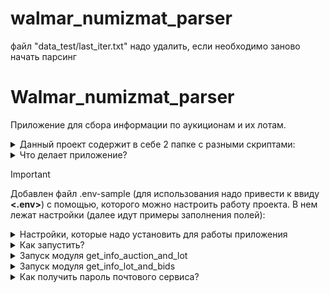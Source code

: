 # walmar_numizmat_parser

файл "data_test/last_iter.txt" надо удалить, если необходимо заново начать парсинг
# Walmar_numizmat_parser
Приложение для сбора информации по аукиционам и их лотам.

<details>

<summary>Данный проект содержит в себе 2 папке с разными скриптами:</summary>

* # **get_info_auction_and_lot**
   - Используется синхронный подход в программирование.
   - Используется для распарсивание страницы beautifulsoup4.
   - Объединено все в один процесс: запрос, парсим и записываем готовые данные в базу.
   - С помощью отдельного модуля получаем csv файл.
   - Позволяет получать базу данных с полями:

![Screenshot from 2024-06-22 11-37-52](https://github.com/Plutarxi99/walmar_numizmat_parser/assets/132927381/c74bdb5b-d65a-4799-9045-e7435ae2a8c8)


| Поле | Описание |
|-----|----------|
|     **lot_id**| порядковый номер в бд|
|     **title_lot**| название лота на русском языке        |
|     **year_coin**|год производства монеты|
|     **mint**|монетный двор|
|     **metal_gr**|метал и проба или вес|
|     **safety**|сохранность монеты|
|     **buyer**|покупатель монеты|
|     **bids**|количество хотевших купить монеты|
|     **amount**|финальная сумма покупки|
|     **status**|статус аукциона на монету|
|     **type_auction**|тип аукциона (std \ vip)|
|     **id_auction_hidden**|числовое значение в url адреса сайта аукциона|
|     **id_auction_visible**|числовое значение аукиона на сайте|
|     **id_lot_hidden**|числовое значение лота в url адреса|
|     **date_closed**|дата закрытия аукиона|
|     **full_url**|полная ссылка на лот|


* # **get_info_lot_and_bids**
   - Используется асинхронный подход.
   - Метод заключается в равном делении лотов в аукционе на части и их паралленую загрузка в бд.(Только если используется метод asyncpg)
   - Изначально мы парсим страницы и записываем сырую страницу в бд.
   - Из бд мы получаем этот материал и записыва в csv файл.
   - Ключевая особенность, что нет уникального значения. Задумка в максимальном сокращеннии времени по получению данных.
   - Парсер используется LexborHTMLParser. Самый быстрый парсер.
   - Позволяет получать базу данных с полями:

![Screenshot from 2024-06-22 11-55-49](https://github.com/Plutarxi99/walmar_numizmat_parser/assets/132927381/ec08359f-b639-4bfc-99fc-f8b7b5d552cf)

| Поле | Описание |
|-----|----------|
|     **id**| порядковый номер в бд|
|     **html**| html страница полученная путем запроса|
|     **id_hidden_auction**| числовое значение в url адреса сайта аукциона |
|     **id_hidden_lot**| числовое значение лота в url адреса |

![Screenshot from 2024-06-22 12-08-54](https://github.com/Plutarxi99/walmar_numizmat_parser/assets/132927381/441ecc3e-9e68-46c1-8828-41dc6640030e)

| Поле | Описание |
|-----|----------|
|     **id**| порядковый номер в бд|
|     **id_hidden_auction**| числовое значение в url адреса сайта аукциона |
|     **id_hidden_lot**| числовое значение лота в url адреса |
|     **amount_bid**|сумма ставки|
|     **nickname**|ник человека, который поставил ставку|
|     **datetime_pay**|дата и время ставки человека|
|     **status**|статут платежа (final[последняя ставка] \ inter[intermedia, промежуточная ставка] \ first[первая ставка])|

</details>

<details>

<summary>Что делает приложение?</summary>
Функционал:

* С помощью в скриптов get_info_auction_and_lot/main_auction.py и get_info_lot_and_bids/main_bids.py. Запускается парсинг требуемой информации.
* Запись в бд полученных данных и их преобразование в нужный вид.
* Запись результатов в csv файла.


</details>

> [!IMPORTANT]
> Добавлен файл .env-sample (для использования надо привести к ввиду **<.env>**) с помощью, которого можно настроить работу проекта. В нем лежат настройки (далее идут примеры заполнения полей):
<details>
<summary>Настройки, которые надо установить для работы приложения</summary>

| Значение | Содержание | Примечание |
|-----|-----------|-----:|
|     **PATH_TO_DB**| storage_coin.db   |     имя базы данных для get_info_auction_and_lot |
|     **URL_DOMEN**| https://www.wolmar.ru   |     название сайта откуда будет парсится |
|     **NAME_CSV**| storage_lot.csv  |     имя файлы csv для get_info_auction_and_lot |
|     **NAME_TABLE**| lot_action   |     название таблице в бд для get_info_auction_and_lot |
|     **ADMIN_EMAIL**| your_email@better.you       |     почта куда будут присылаться ссобщения|
|     **SERVER_EMAIL**| your_email@better.you        |     почта от кого будет присылаться сообщения|
|     **SERVER_PASSWORD**| q@W!e23231       |     пароль от сервиса|
|     **POSTGRES_USER**| name_user   |     для исполльзования асинхронности |
|     **POSTGRES_PASSWORD**|  password_user   |     для исполльзования асинхронности |
|     **POSTGRES_SERVER**| localhost  |     для исполльзования асинхронности|
|     **POSTGRES_DRIVER**| postgresql       |     для исполльзования асинхронности|
|     **POSTGRES_DB**| name_bd       |для исполльзования асинхронности|
|     **POSTGRES_TABLE**| name_table      |для исполльзования асинхронности|
|     **NAME_DB_BIDS**| storage_html_str_bids.db   |     дефолтные настройки для почтового сервиса в моем случае это яндекс|
|     **TYPE_WORK**| sqllite3 | asyncpg    |     база данных для работы celery|
</details>

<details>

<summary>Как запустить?</summary>

* Переходим в папку где будет лежать код

* Копируем код с git:
  <pre><code>git clone git@github.com:Plutarxi99/walmar_numizmat_parser.git</code></pre>

* Создаем виртуальное окружение:
  <pre><code>python3 -m venv env</code></pre>
  <pre><code>source env/bin/activate</code></pre>

* Если не будешь использовать асинхронность, то пропусти шаги:
  - Создать базу данных:
  - <pre><code>psql -U postgres</code></pre>
  - <pre><code>create name_bd;</code></pre>
  - Создать таблицу:
  - <pre><code>CREATE TABLE name_table(id SERIAL PRIMARY KEY,html TEXT,id_lot_hidden integer,id_auction_hidden integer);</code></pre>

* После установки нужных настроук в файле **<.env>**. Надо выполнить команду для установки пакетов:
  <pre><code>pip install -r requirements.txt</code></pre>
</details>

<details>

<summary>Запуск модуля get_info_auction_and_lot</summary>

* Открываем файл get_info_auction_and_lot/storage_file/last_iter.txt и вставляем туда id аукциона, который есть в url и от него начнется парсинг. К примеру, ставим 1987. А спарсим мы страницы аукционов [1987, 1989, 1990]

* Запускаем парсинг:
  - <pre><code>cd get_info_auction_and_lot/</code></pre>
  - <pre><code>python3 main_auction.py</code></pre>

* Запускаем перевод в csv файл:
  - <pre><code>cd src_auction/</code></pre>
  - <pre><code>python3 translation_from_db_in_csv.py</code></pre>

* Все порлученные данные лежат в корне проекта.

</details>

<details>

<summary>Запуск модуля get_info_lot_and_bids</summary>

* В начале нам надо поулчить начальные данные, что запустить парсинг:
  - <pre><code>cd get_info_lot_and_bids/</code></pre>
  - <pre><code>python3 pre_start.py</code></pre>
* Полученный результат копируем:
  - Список копируем: help_for_request_bids/list_id_auction.py
  - Словарь копируем: help_for_request_bids/dict_data_auction_lot.py

![Screenshot from 2024-06-22 13-16-30](https://github.com/Plutarxi99/walmar_numizmat_parser/assets/132927381/8ad734dd-5c33-4d61-b7a9-3ad6d2566a4b)

  - (Не объзательно)Добавить в get_info_lot_and_bids/help_for_request_bids/list_proxies_static.py этот файл, чтобы с него подгружались ip-прокси с названием словаря list_proxies_static.
  - К примеру,
  - list_proxies_static = ['http://111.111.111.111:9999', 'http://111.111.111.111:9999']
  - (Не объзательно)Добавить в get_info_lot_and_bids/help_for_request_bids/list_user_agent_static.py этот файл, чтобы с него подгружались user-agent с названием словаря list_user_agent_static
  - К примеру,
  - list_user_agent_static = {"User-Agent": "Mozilla/5.0 (X11; Linux x86_64) AppleWebKit/537.36 (KHTML, like Gecko) Chrome/112.0.0.0 YaBrowser/23.5.1.750 Yowser/2.5 Safari/537.36"},{"User-Agent": "Mozilla/5.0 (Windows NT 10.0) AppleWebKit/537.36 (KHTML, like Gecko) Chrome/124.0.0.0 Safari/537.36"}

* В этом модуле можно узнать какой индекс имеет id аукциона в списке со всех аукционов. Имеет дело с реальным времен, то есть информация актуально на данный момент get_info_auction_and_lot/src_auction/get_index_for_parsing.py
  - можно после if __name__ == "__main__":
  - id_auction = 1989
  - поставить какой аукцион нужен. И от него будет парсится. Парсинг идет в обратную сторону. И ориетируется на список указзаный в help_for_request_bids/list_id_auction.py

![Screenshot from 2024-06-22 14-21-26](https://github.com/Plutarxi99/walmar_numizmat_parser/assets/132927381/74546589-ceb0-4a0d-a94f-729f11c9f14d)


* Запускуаем парсинг перед этим можно поставить настройки:
  - <pre><code>python3 main_bids.py</code></pre>

* Запускаем перевод в csv файл:
  - <pre><code>cd src_auction/</code></pre>
  - <pre><code>python3 translation_from_db_in_csv.py</code></pre>

* Все порлученные данные лежат в корне проекта.

</details>

<details>

<summary>Как получить пароль почтового сервиса?</summary>
Функционал:

* Создать приложение по ссылке и создать приложение <<Почта>> и получить пароль:
  https://id.yandex.ru/security/app-passwords
![Screenshot from 2024-03-25 15-08-40](https://github.com/Plutarxi99/user_invite/assets/132927381/330bf584-9920-40a5-8324-5429f2d8ddc4)

* Скопировать пароль в .env файл оставльные настройка уже готовы.

</details>

